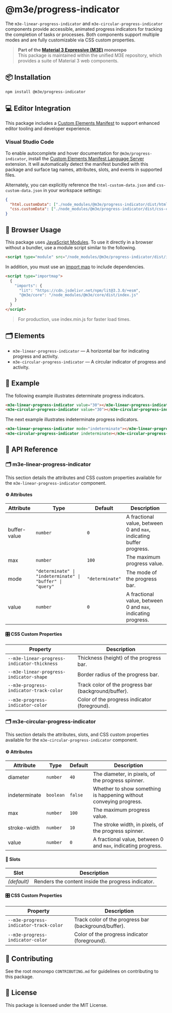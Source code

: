 # @m3e/progress-indicator

The `m3e-linear-progress-indicator` and `m3e-circular-progress-indicator` components provide accessible, animated progress indicators for tracking the completion of tasks or processes. Both components support multiple modes and are fully customizable via CSS custom properties.

> **Part of the [Material 3 Expressive (M3E)](../../README.md) monorepo**  
> This package is maintained within the unified M3E repository, which provides a suite of Material 3 web components.

## 📦 Installation

```bash
npm install @m3e/progress-indicator
```

## 💻 Editor Integration

This package includes a [Custom Elements Manifest](https://github.com/webcomponents/custom-elements-manifest) to support enhanced editor tooling and developer experience.

### Visual Studio Code

To enable autocomplete and hover documentation for `@m3e/progress-indicator`, install the [Custom Elements Manifest Language Server](https://marketplace.visualstudio.com/items?itemName=pwrs.cem-language-server-vscode) extension. It will automatically detect the manifest bundled with this package and surface tag names, attributes, slots, and events in supported files.

Alternately, you can explicitly reference the `html-custom-data.json` and `css-custom-data.json` in your workspace settings:

```json
{
  "html.customData": ["./node_modules/@m3e/progress-indicator/dist/html-custom-data.json"],
  "css.customData": ["./node_modules/@m3e/progress-indicator/dist/css-custom-data.json"]
}
```

## 🚀 Browser Usage

This package uses [JavaScript Modules](https://developer.mozilla.org/en-US/docs/Web/JavaScript/Guide/Modules#module_specifiers). To use it directly in a browser without a bundler, use a module script similar to the following.

```html
<script type="module" src="/node_modules/@m3e/progress-indicator/dist/index.js"></script>
```

In addition, you must use an [import map](https://developer.mozilla.org/en-US/docs/Web/HTML/Reference/Elements/script/type/importmap) to include dependencies.

```html
<script type="importmap">
  {
    "imports": {
      "lit": "https://cdn.jsdelivr.net/npm/lit@3.3.0/+esm",
      "@m3e/core": "/node_modules/@m3e/core/dist/index.js"
    }
  }
</script>
```

> For production, use index.min.js for faster load times.

## 🗂️ Elements

- `m3e-linear-progress-indicator` — A horizontal bar for indicating progress and activity.
- `m3e-circular-progress-indicator` — A circular indicator of progress and activity.

## 🧪 Example

The following example illustrates determinate progress indicators.

```html
<m3e-linear-progress-indicator value="30"></m3e-linear-progress-indicator>
<m3e-circular-progress-indicator value="30"></m3e-circular-progress-indicator>
```

The next example illustrates indeterminate progress indicators.

```html
<m3e-linear-progress-indicator mode="indeterminate"></m3e-linear-progress-indicator>
<m3e-circular-progress-indicator indeterminate></m3e-circular-progress-indicator>
```

## 📖 API Reference

### 🗂️ m3e-linear-progress-indicator

This section details the attributes and CSS custom properties available for the `m3e-linear-progress-indicator` component.

#### ⚙️ Attributes

| Attribute    | Type                                                      | Default         | Description                                                          |
| ------------ | --------------------------------------------------------- | --------------- | -------------------------------------------------------------------- |
| buffer-value | `number`                                                  | `0`             | A fractional value, between 0 and `max`, indicating buffer progress. |
| max          | `number`                                                  | `100`           | The maximum progress value.                                          |
| mode         | `"determinate" \| "indeterminate" \| "buffer" \| "query"` | `"determinate"` | The mode of the progress bar.                                        |
| value        | `number`                                                  | `0`             | A fractional value, between 0 and `max`, indicating progress.        |

#### 🎛️ CSS Custom Properties

| Property                                    | Description                                          |
| ------------------------------------------- | ---------------------------------------------------- |
| `--m3e-linear-progress-indicator-thickness` | Thickness (height) of the progress bar.              |
| `--m3e-linear-progress-indicator-shape`     | Border radius of the progress bar.                   |
| `--m3e-progress-indicator-track-color`      | Track color of the progress bar (background/buffer). |
| `--m3e-progress-indicator-color`            | Color of the progress indicator (foreground).        |

### 🗂️ m3e-circular-progress-indicator

This section details the attributes, slots, and CSS custom properties available for the `m3e-circular-progress-indicator` component.

#### ⚙️ Attributes

| Attribute     | Type      | Default | Description                                                        |
| ------------- | --------- | ------- | ------------------------------------------------------------------ |
| diameter      | `number`  | `40`    | The diameter, in pixels, of the progress spinner.                  |
| indeterminate | `boolean` | `false` | Whether to show something is happening without conveying progress. |
| max           | `number`  | `100`   | The maximum progress value.                                        |
| stroke-width  | `number`  | `10`    | The stroke width, in pixels, of the progress spinner.              |
| value         | `number`  | `0`     | A fractional value, between 0 and `max`, indicating progress.      |

#### 🧩 Slots

| Slot        | Description                                        |
| ----------- | -------------------------------------------------- |
| _(default)_ | Renders the content inside the progress indicator. |

#### 🎛️ CSS Custom Properties

| Property                               | Description                                          |
| -------------------------------------- | ---------------------------------------------------- |
| `--m3e-progress-indicator-track-color` | Track color of the progress bar (background/buffer). |
| `--m3e-progress-indicator-color`       | Color of the progress indicator (foreground).        |

## 🤝 Contributing

See the root monorepo `CONTRIBUTING.md` for guidelines on contributing to this package.

## 📄 License

This package is licensed under the MIT License.

